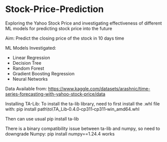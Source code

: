# Stock-Price-Prediction

Exploring the Yahoo Stock Price and investigating effectiveness of different ML models for predicting stock price into the future

Aim: Predict the closing price of the stock in 10 days time 

ML Models Investigated:
- Linear Regression
- Decision Tree
- Random Forest
- Gradient Boosting Regression
- Neural Networks


Data Available from: https://www.kaggle.com/datasets/arashnic/time-series-forecasting-with-yahoo-stock-price/data



Installing TA-Lib:
To install the ta-lib library, need to first install the .whl file with:
    pip install path\to\TA_Lib‑0.4.0‑cp311‑cp311‑win_amd64.whl

Then can use usual pip install ta-lib

There is a binary compatibility issue between ta-lib and numpy, so need to downgrade Numpy:
    pip install numpy==1.24.4 works